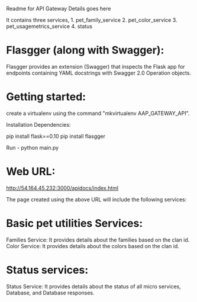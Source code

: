 Readme for API Gateway Details goes here

It contains three services,
	1. pet_family_service
	2. pet_color_service
	3. pet_usagemetrics_service
	4. status


Flasgger (along with Swagger):
==============================

Flasgger provides an extension (Swagger) that inspects the Flask app for endpoints containing YAML docstrings with Swagger 2.0 Operation objects.

Getting started:
================

create a virtualenv using the command "mkvirtualenv AAP_GATEWAY_API".

Installation Dependencies:

pip install flask==0.10
pip install flasgger

Run - python main.py


Web URL:
========

http://54.164.45.232:3000/apidocs/index.html

The page created using the above URL will include the following services:

Basic pet utilities Services:
=============================

Families Service: It provides details about the families based on the clan id.
Color Service: It provides details about the colors based on the clan id.

Status services:
================

Status Service: It provides details about the status of all micro services, Database, and Database responses.


